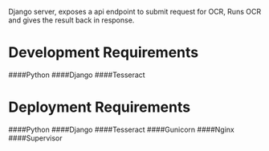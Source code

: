 Django server, exposes a api endpoint to submit request for OCR, Runs OCR and gives the result back in response.


Development Requirements
====
####Python
####Django
####Tesseract


Deployment Requirements
====
####Python
####Django
####Tesseract
####Gunicorn
####Nginx
####Supervisor
